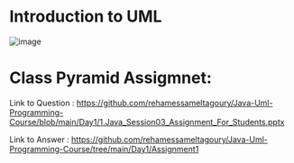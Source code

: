 # Introduction to UML
  ![image](https://user-images.githubusercontent.com/36308055/124129174-d1c44480-da7d-11eb-8a55-69e8b6b448c6.png)
  
# Class Pyramid Assigmnet:

  Link to Question : https://github.com/rehamessameltagoury/Java-Uml-Programming-Course/blob/main/Day1/1.Java_Session03_Assignment_For_Students.pptx
  
  Link to Answer : https://github.com/rehamessameltagoury/Java-Uml-Programming-Course/tree/main/Day1/Assignment1
